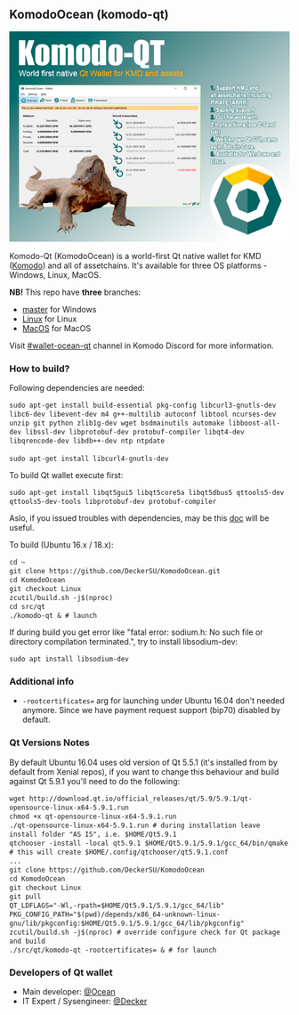 ## KomodoOcean (komodo-qt) ##

![](./doc/images/komodo-qt-promo-10.png)

Komodo-Qt (KomodoOcean) is a world-first Qt native wallet for KMD ([Komodo](https://komodoplatform.com/)) and all of assetchains. It's available for three OS platforms - Windows, Linux, MacOS.

**NB!** This repo have **three** branches:


- [master](../../tree/master) for Windows
- [Linux](../../tree/Linux) for Linux
- [MacOS](../../tree/MacOS) for MacOS

Visit [#wallet-ocean-qt](https://discord.gg/U5WWaJR) channel in Komodo Discord for more information.

### How to build? ###

Following dependencies are needed:

```
sudo apt-get install build-essential pkg-config libcurl3-gnutls-dev libc6-dev libevent-dev m4 g++-multilib autoconf libtool ncurses-dev unzip git python zlib1g-dev wget bsdmainutils automake libboost-all-dev libssl-dev libprotobuf-dev protobuf-compiler libqt4-dev libqrencode-dev libdb++-dev ntp ntpdate

sudo apt-get install libcurl4-gnutls-dev 
```

To build Qt wallet execute first:

```
sudo apt-get install libqt5gui5 libqt5core5a libqt5dbus5 qttools5-dev qttools5-dev-tools libprotobuf-dev protobuf-compiler
```

Aslo, if you issued troubles with dependencies, may be this [doc](https://github.com/bitcoin/bitcoin/blob/master/doc/build-unix.md) will be useful.

To build (Ubuntu 16.x / 18.x):

```
cd ~
git clone https://github.com/DeckerSU/KomodoOcean.git
cd KomodoOcean
git checkout Linux
zcutil/build.sh -j$(nproc)
cd src/qt
./komodo-qt & # launch
```

If during build you get error like "fatal error: sodium.h: No such file or directory compilation terminated.", try to install libsodium-dev:

```
sudo apt install libsodium-dev
```

### Additional info ###

- `-rootcertificates=` arg for launching under Ubuntu 16.04 don't needed anymore. Since we have payment request support (bip70) disabled by default. 

### Qt Versions Notes ###

By default Ubuntu 16.04 uses old version of Qt 5.5.1 (it's installed from by default from Xenial repos), if you want to change this behaviour and build against Qt 5.9.1 you'll need to do the following:

```
wget http://download.qt.io/official_releases/qt/5.9/5.9.1/qt-opensource-linux-x64-5.9.1.run
chmod +x qt-opensource-linux-x64-5.9.1.run
./qt-opensource-linux-x64-5.9.1.run # during installation leave install folder "AS IS", i.e. $HOME/Qt5.9.1
qtchooser -install -local qt5.9.1 $HOME/Qt5.9.1/5.9.1/gcc_64/bin/qmake 
# this will create $HOME/.config/qtchooser/qt5.9.1.conf 
...
git clone https://github.com/DeckerSU/KomodoOcean
cd KomodoOcean
git checkout Linux
git pull
QT_LDFLAGS="-Wl,-rpath=$HOME/Qt5.9.1/5.9.1/gcc_64/lib" PKG_CONFIG_PATH="$(pwd)/depends/x86_64-unknown-linux-gnu/lib/pkgconfig:$HOME/Qt5.9.1/5.9.1/gcc_64/lib/pkgconfig" zcutil/build.sh -j$(nproc) # override configure check for Qt package and build
./src/qt/komodo-qt -rootcertificates= & # for launch
```

### Developers of Qt wallet ###

- Main developer: [@Ocean](https://komodo-platform.slack.com/team/U8BRG09EV)
- IT Expert / Sysengineer: [@Decker](https://komodo-platform.slack.com/messages/D5UHJMCJ3)